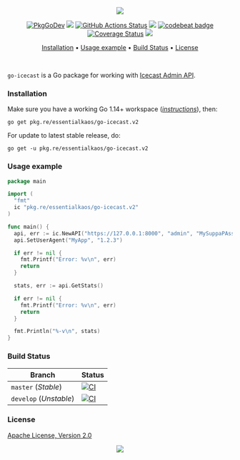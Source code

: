 <p align="center"><a href="#readme"><img src="https://gh.kaos.st/go-icecast.svg"/></a></p>

<p align="center">
  <a href="https://pkg.go.dev/github.com/essentialkaos/go-icecast"><img src="https://pkg.go.dev/badge/github.com/essentialkaos/go-icecast" alt="PkgGoDev"></a>
  <a href="https://goreportcard.com/report/github.com/essentialkaos/go-icecast"><img src="https://goreportcard.com/badge/github.com/essentialkaos/go-icecast"></a>
  <a href="https://github.com/essentialkaos/go-icecast/actions"><img src="https://github.com/essentialkaos/go-icecast/workflows/CI/badge.svg" alt="GitHub Actions Status" /></a>
  <a href="https://github.com/essentialkaos/go-icecast/actions?query=workflow%3ACodeQL"><img src="https://github.com/essentialkaos/go-icecast/workflows/CodeQL/badge.svg" /></a>
  <a href="https://codebeat.co/projects/github-com-essentialkaos-go-icecast-master"><img alt="codebeat badge" src="https://codebeat.co/badges/b2237e1d-2089-40f3-bfa1-f66bc79c68a8"></a>
  <a href='https://coveralls.io/github/essentialkaos/go-icecast?branch=develop'><img src='https://coveralls.io/repos/github/essentialkaos/go-icecast/badge.svg?branch=develop' alt='Coverage Status' /></a>
  <a href="#license"><img src="https://gh.kaos.st/apache2.svg"></a>
</p>

<p align="center"><a href="#installation">Installation</a> • <a href="#usage-example">Usage example</a> • <a href="#build-status">Build Status</a> • <a href="#license">License</a></p>

<br/>

`go-icecast` is a Go package for working with [Icecast Admin API](http://icecast.org/docs/icecast-2.4.1/admin-interface.html).

### Installation

Make sure you have a working Go 1.14+ workspace (_[instructions](https://golang.org/doc/install)_), then:

````
go get pkg.re/essentialkaos/go-icecast.v2
````

For update to latest stable release, do:

```
go get -u pkg.re/essentialkaos/go-icecast.v2
```

### Usage example

```go
package main

import (
  "fmt"
  ic "pkg.re/essentialkaos/go-icecast.v2"
)

func main() {
  api, err := ic.NewAPI("https://127.0.0.1:8000", "admin", "MySuppaPAssWOrd")
  api.SetUserAgent("MyApp", "1.2.3")

  if err != nil {
    fmt.Printf("Error: %v\n", err)
    return
  }

  stats, err := api.GetStats()

  if err != nil {
    fmt.Printf("Error: %v\n", err)
    return
  }

  fmt.Println("%-v\n", stats)
}
```

### Build Status

| Branch     | Status |
|------------|--------|
| `master` (_Stable_) | [![CI](https://github.com/essentialkaos/go-icecast/workflows/CI/badge.svg?branch=master)](https://github.com/essentialkaos/go-icecast/actions) |
| `develop` (_Unstable_) | [![CI](https://github.com/essentialkaos/go-icecast/workflows/CI/badge.svg?branch=develop)](https://github.com/essentialkaos/go-icecast/actions) |

### License

[Apache License, Version 2.0](https://www.apache.org/licenses/LICENSE-2.0)

<p align="center"><a href="https://essentialkaos.com"><img src="https://gh.kaos.st/ekgh.svg"/></a></p>
